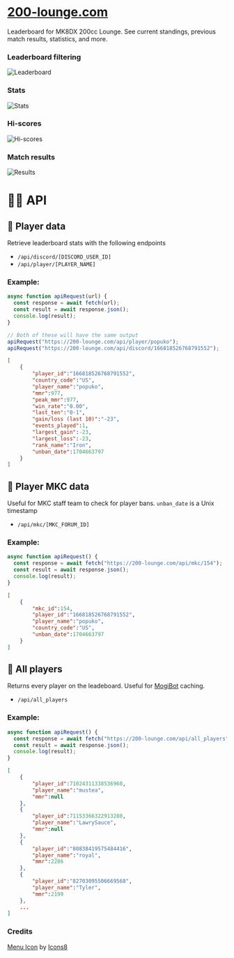 # [200-lounge.com](https://200-lounge.com/)
Leaderboard for MK8DX 200cc Lounge. See current standings, previous match results, statistics, and more.

### Leaderboard filtering
![Leaderboard](https://i.imgur.com/kqlMvBL.png)

### Stats
![Stats](https://i.imgur.com/mDKoS9B.png)

### Hi-scores
![Hi-scores](https://i.imgur.com/hEfMjwU.png)

### Match results
![Results](https://i.imgur.com/GXMpkhi.png)

# 🧑‍💻 API

## 🔌 Player data
Retrieve leaderboard stats with the following endpoints

- `/api/discord/[DISCORD_USER_ID]`
- `/api/player/[PLAYER_NAME]`

### Example:
```js
async function apiRequest(url) {
  const response = await fetch(url);
  const result = await response.json();
  console.log(result);
}

// Both of these will have the same output
apiRequest("https://200-lounge.com/api/player/popuko");
apiRequest("https://200-lounge.com/api/discord/166818526768791552");
```

```json
[
    {
        "player_id":"166818526768791552",
        "country_code":"US",
        "player_name":"popuko",
        "mmr":977,
        "peak_mmr":977,
        "win_rate":"0.00",
        "last_ten":"0-1",
        "gain/loss (last 10)":"-23",
        "events_played":1,
        "largest_gain":-23,
        "largest_loss":-23,
        "rank_name":"Iron",
        "unban_date":1704663797
    }
]
```

## 🔌 Player MKC data
Useful for MKC staff team to check for player bans. `unban_date` is a Unix timestamp
- `/api/mkc/[MKC_FORUM_ID]`

### Example:
```js
async function apiRequest() {
  const response = await fetch("https://200-lounge.com/api/mkc/154");
  const result = await response.json();
  console.log(result);
}

```


```json
[
    {
        "mkc_id":154,
        "player_id":"166818526768791552",
        "player_name":"popuko",
        "country_code":"US",
        "unban_date":1704663797
    }
]
```

## 🔌 All players
Returns every player on the leadeboard. Useful for [MogiBot](https://255mp.github.io/) caching.
- `/api/all_players`

### Example:
```js
async function apiRequest() {
  const response = await fetch("https://200-lounge.com/api/all_players");
  const result = await response.json();
  console.log(result);
}
```

```json
[
    {
        "player_id":71024311338536960,
        "player_name":"mustea",
        "mmr":null
    },
    {
        "player_id":71153366322913280,
        "player_name":"LawrySauce",
        "mmr":null
    },
    {
        "player_id":"80838419575484416",
        "player_name":"royal",
        "mmr":2286
    },
    {
        "player_id":"82703095506669568",
        "player_name":"Tyler",
        "mmr":2199
    },
    ...
]
```

### Credits

[Menu Icon](https://icons8.com/icon/59832/menu) by [Icons8](https://icons8.com)